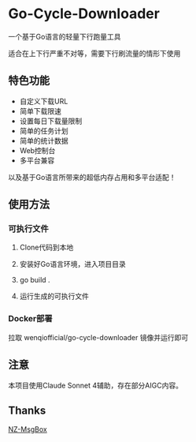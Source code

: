 # Go-Cycle-Downloader

一个基于Go语言的轻量下行跑量工具

适合在上下行严重不对等，需要下行刷流量的情形下使用

## 特色功能

- 自定义下载URL
- 简单下载限速
- 设置每日下载量限制
- 简单的任务计划
- 简单的统计数据
- Web控制台
- 多平台兼容

以及基于Go语言所带来的超低内存占用和多平台适配！

## 使用方法

### 可执行文件

1. Clone代码到本地

2. 安装好Go语言环境，进入项目目录

3. go build .

4. 运行生成的可执行文件

### Docker部署

拉取 wenqiofficial/go-cycle-downloader 镜像并运行即可

## 注意

本项目使用Claude Sonnet 4辅助，存在部分AIGC内容。

## Thanks

[NZ-MsgBox](https://www.jq22.com/jquery-info24191)
